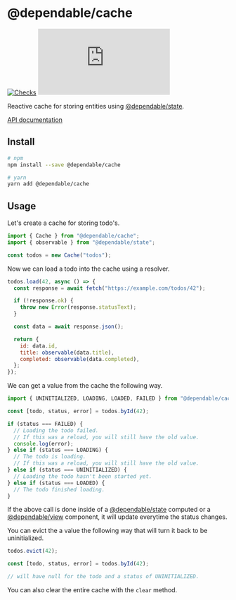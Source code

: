 # @dependable/cache

[![Checks](https://github.com/sunesimonsen/dependable-cache/workflows/CI/badge.svg)](https://github.com/sunesimonsen/dependable-cache/actions?query=workflow%3ACI+branch%3Amain)
[![Bundle Size](https://img.badgesize.io/https:/unpkg.com/@dependable/cache/dist/dependable-cache.esm.min.js?label=gzip&compression=gzip)](https://unpkg.com/@dependable/cache/dist/dependable-cache.esm.min.js)

Reactive cache for storing entities using [@dependable/state](https://github.com/sunesimonsen/dependable-state).

[API documentation](https://dependable-cache-api.surge.sh/classes/Cache.Cache-1.html)

## Install

```sh
# npm
npm install --save @dependable/cache

# yarn
yarn add @dependable/cache
```

## Usage

Let's create a cache for storing todo's.

```js
import { Cache } from "@dependable/cache";
import { observable } from "@dependable/state";

const todos = new Cache("todos");
```

Now we can load a todo into the cache using a resolver.

```js
todos.load(42, async () => {
  const response = await fetch("https://example.com/todos/42");

  if (!response.ok) {
    throw new Error(response.statusText);
  }

  const data = await response.json();

  return {
    id: data.id,
    title: observable(data.title),
    completed: observable(data.completed),
  };
});
```

We can get a value from the cache the following way.

```js
import { UNINITIALIZED, LOADING, LOADED, FAILED } from "@dependable/cache";

const [todo, status, error] = todos.byId(42);

if (status === FAILED) {
  // Loading the todo failed.
  // If this was a reload, you will still have the old value.
  console.log(error);
} else if (status === LOADING) {
  // The todo is loading.
  // If this was a reload, you will still have the old value.
} else if (status === UNINITIALIZED) {
  // Loading the todo hasn't been started yet.
} else if (status === LOADED) {
  // The todo finished loading.
}
```

If the above call is done inside of a [@dependable/state](https://github.com/sunesimonsen/dependable-state) computed or a
[@dependable/view](https://github.com/sunesimonsen/dependable-view) component,
it will update everytime the status changes.

You can evict the a value the following way that will turn it back to be uninitialized.

```js
todos.evict(42);

const [todo, status, error] = todos.byId(42);

// will have null for the todo and a status of UNINITIALIZED.
```

You can also clear the entire cache with the `clear` method.
